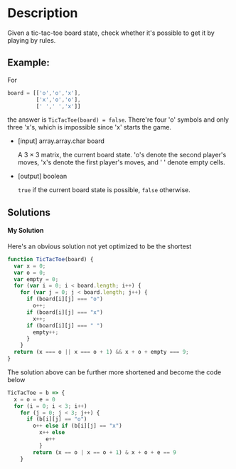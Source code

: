 # Description

Given a tic-tac-toe board state, check whether it's possible to get it by playing by rules.

## Example:

For

```javascript
board = [['o','o','x'],
         ['x','o','o'],
         [' ',' ','x']]
```

the answer is `TicTacToe(board) = false`.
There're four 'o' symbols and only three 'x's, which is impossible since 'x' starts the game.

-   [input] array.array.char board

    A 3 × 3 matrix, the current board state. 'o's denote the second player's moves, 'x's denote the first player's moves, and ' ' denote empty cells.

-   [output] boolean

    `true` if the current board state is possible, `false` otherwise.

## Solutions

#### My Solution

Here's an obvious solution not yet optimized to be the shortest

```javascript
function TicTacToe(board) {
  var x = 0;
  var o = 0;
  var empty = 0;
  for (var i = 0; i < board.length; i++) {
    for (var j = 0; j < board.length; j++) {
      if (board[i][j] === "o")
        o++;
      if (board[i][j] === "x")
        x++;
      if (board[i][j] === " ")
        empty++;
      }
    }
  return (x === o || x === o + 1) && x + o + empty === 9;
}
```

The solution above can be further more  shortened and become the code below

```javascript
TicTacToe = b => {
  x = o = e = 0
  for (i = 0; i < 3; i++)
    for (j = 0; j < 3; j++) {
      if (b[i][j] == "o")
        o++ else if (b[i][j] == "x")
          x++ else
            e++
          }
        return (x == o | x == o + 1) & x + o + e == 9
    }
```
